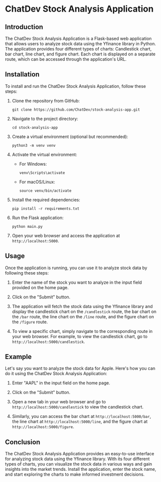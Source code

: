 # ChatDev Stock Analysis Application

## Introduction

The ChatDev Stock Analysis Application is a Flask-based web application that allows users to analyze stock data using the Yfinance library in Python. The application provides four different types of charts: Candlestick chart, bar chart, line chart, and figure chart. Each chart is displayed on a separate route, which can be accessed through the application's URL.

## Installation

To install and run the ChatDev Stock Analysis Application, follow these steps:

1. Clone the repository from GitHub:

   ```
   git clone https://github.com/ChatDev/stock-analysis-app.git
   ```

2. Navigate to the project directory:

   ```
   cd stock-analysis-app
   ```

3. Create a virtual environment (optional but recommended):

   ```
   python3 -m venv venv
   ```

4. Activate the virtual environment:

   - For Windows:

     ```
     venv\Scripts\activate
     ```

   - For macOS/Linux:

     ```
     source venv/bin/activate
     ```

5. Install the required dependencies:

   ```
   pip install -r requirements.txt
   ```

6. Run the Flask application:

   ```
   python main.py
   ```

7. Open your web browser and access the application at `http://localhost:5000`.

## Usage

Once the application is running, you can use it to analyze stock data by following these steps:

1. Enter the name of the stock you want to analyze in the input field provided on the home page.

2. Click on the "Submit" button.

3. The application will fetch the stock data using the Yfinance library and display the candlestick chart on the `/candlestick` route, the bar chart on the `/bar` route, the line chart on the `/line` route, and the figure chart on the `/figure` route.

4. To view a specific chart, simply navigate to the corresponding route in your web browser. For example, to view the candlestick chart, go to `http://localhost:5000/candlestick`.

## Example

Let's say you want to analyze the stock data for Apple. Here's how you can do it using the ChatDev Stock Analysis Application:

1. Enter "AAPL" in the input field on the home page.

2. Click on the "Submit" button.

3. Open a new tab in your web browser and go to `http://localhost:5000/candlestick` to view the candlestick chart.

4. Similarly, you can access the bar chart at `http://localhost:5000/bar`, the line chart at `http://localhost:5000/line`, and the figure chart at `http://localhost:5000/figure`.

## Conclusion

The ChatDev Stock Analysis Application provides an easy-to-use interface for analyzing stock data using the Yfinance library. With its four different types of charts, you can visualize the stock data in various ways and gain insights into the market trends. Install the application, enter the stock name, and start exploring the charts to make informed investment decisions.